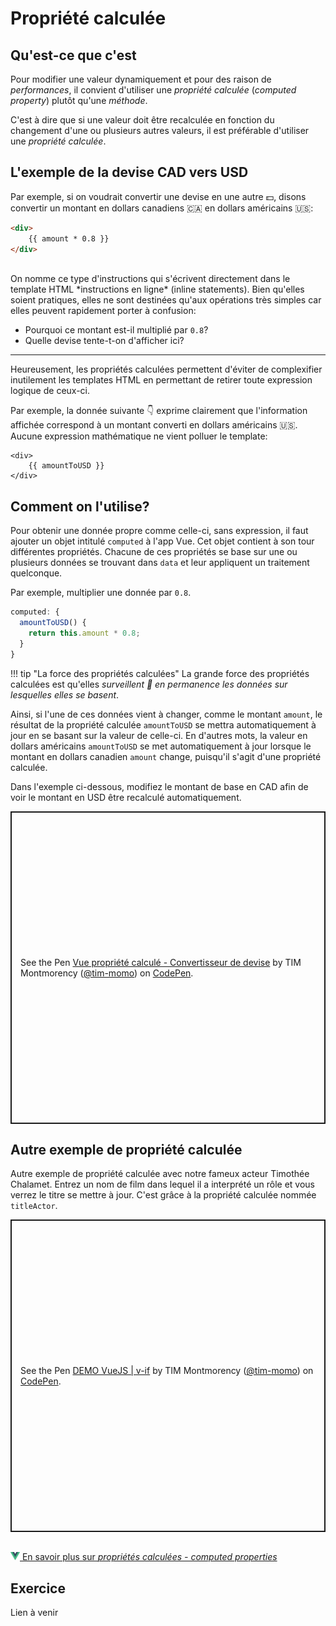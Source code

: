 # Propriété calculée

## Qu'est-ce que c'est

Pour modifier une valeur dynamiquement et pour des raison de *performances*, il convient d'utiliser une *propriété calculée* (*computed property*) plutôt qu'une *méthode*.

C'est à dire que si une valeur doit être recalculée en fonction du changement d'une ou plusieurs autres valeurs, il est préférable d'utiliser une *propriété calculée*.

## L'exemple de la devise CAD vers USD

<!-- https://www.udemy.com/course/vuejs-2-the-complete-guide/learn/lecture/21463196#overview  -->
 
Par exemple, si on voudrait convertir une devise en une autre 💵, disons convertir un montant en dollars canadiens 🇨🇦 en dollars américains 🇺🇸:

```html
<div>
    {{ amount * 0.8 }}
</div>
```

<br>
On nomme ce type d'instructions qui s'écrivent directement dans le template HTML *instructions en ligne* (inline statements). Bien qu'elles soient pratiques, elles ne sont destinées qu'aux opérations très simples car elles peuvent rapidement porter à confusion:

- Pourquoi ce montant est-il multiplié par `0.8`?
- Quelle devise tente-t-on d'afficher ici?


<hr>

Heureusement, les propriétés calculées permettent d'éviter de complexifier inutilement les templates HTML en permettant de retirer toute expression logique de ceux-ci.

Par exemple, la donnée suivante 👇 exprime clairement que l'information affichée correspond à un montant converti en dollars américains 🇺🇸. Aucune expression mathématique ne vient polluer le template:

```
<div>
    {{ amountToUSD }}
</div>

```

## Comment on l'utilise?

Pour obtenir une donnée propre comme celle-ci, sans expression, il faut ajouter un objet intitulé `computed` à l'app Vue. Cet objet contient à son tour différentes propriétés. Chacune de ces propriétés se base sur une ou plusieurs données se trouvant dans `data` et leur appliquent un traitement quelconque.

Par exemple, multiplier une donnée par `0.8`.

```js
computed: {
  amountToUSD() {
    return this.amount * 0.8;
  }
}
```

!!! tip "La force des propriétés calculées"
    La grande force des propriétés calculées est qu'elles *surveillent 👀 en permanence les données sur lesquelles elles se basent*.

Ainsi, si l'une de ces données vient à changer, comme le montant `amount`, le résultat de la propriété calculée `amountToUSD` se mettra automatiquement à jour en se basant sur la valeur de celle-ci. En d'autres mots, la valeur en dollars américains `amountToUSD` se met automatiquement à jour lorsque le montant en dollars canadien `amount` change, puisqu'il s'agit d'une propriété calculée.


Dans l'exemple ci-dessous, modifiez le montant de base en CAD afin de voir le montant en USD être recalculé automatiquement.

<p class="codepen" data-height="500" data-theme-id="light" data-default-tab="html,result" data-slug-hash="qBgKjVK" data-pen-title="Vue propriété calculé - Convertisseur de devise" data-user="tim-momo" style="height: 500px; box-sizing: border-box; display: flex; align-items: center; justify-content: center; border: 2px solid; margin: 1em 0; padding: 1em;">
  <span>See the Pen <a href="https://codepen.io/tim-momo/pen/qBgKjVK">
  Vue propriété calculé - Convertisseur de devise</a> by TIM Montmorency (<a href="https://codepen.io/tim-momo">@tim-momo</a>)
  on <a href="https://codepen.io">CodePen</a>.</span>
</p>




## Autre exemple de propriété calculée

Autre exemple de propriété calculée avec notre fameux acteur Timothée Chalamet. Entrez un nom de film dans lequel il a interprété un rôle et vous verrez le titre se mettre à jour. C'est grâce à la propriété calculée nommée `titleActor`.

<p class="codepen" data-height="500" data-theme-id="light" data-default-tab="html,result" data-slug-hash="KwdLGpX" data-pen-title="DEMO VueJS | v-if" data-user="tim-momo" style="height: 500px; box-sizing: border-box; display: flex; align-items: center; justify-content: center; border: 2px solid; margin: 1em 0; padding: 1em;">
  <span>See the Pen <a href="https://codepen.io/tim-momo/pen/KwdLGpX">
  DEMO VueJS | v-if</a> by TIM Montmorency (<a href="https://codepen.io/tim-momo">@tim-momo</a>)
  on <a href="https://codepen.io">CodePen</a>.</span>
</p>
<script async src="https://public.codepenassets.com/embed/index.js"></script>


<br>
<a href="https://fr.vuejs.org/guide/essentials/computed" class="md-button "><img src="./assets/logo-vue.svg" style="width: 15px; height: auto;">&nbsp;En savoir plus sur <em>propriétés calculées - computed properties</em></a>
<br>


## Exercice

Lien à venir
<!--[🤼 Luchador](https://tim-montmorency.com/timdoc/582-518MO/exercices/vue-luchador/){ .md-button } -->


